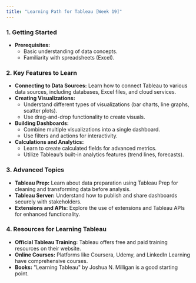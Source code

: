 ```yaml
---
title: "Learning Path for Tableau [Week 19]"
---
```

### 1. Getting Started
- **Prerequisites:**
  - Basic understanding of data concepts.
  - Familiarity with spreadsheets (Excel).

### 2. Key Features to Learn
- **Connecting to Data Sources:** Learn how to connect Tableau to various data sources, including databases, Excel files, and cloud services.
- **Creating Visualizations:**
  - Understand different types of visualizations (bar charts, line graphs, scatter plots).
  - Use drag-and-drop functionality to create visuals.
- **Building Dashboards:**
  - Combine multiple visualizations into a single dashboard.
  - Use filters and actions for interactivity.
- **Calculations and Analytics:**
  - Learn to create calculated fields for advanced metrics.
  - Utilize Tableau’s built-in analytics features (trend lines, forecasts).
  
### 3. Advanced Topics
- **Tableau Prep:** Learn about data preparation using Tableau Prep for cleaning and transforming data before analysis.
- **Tableau Server:** Understand how to publish and share dashboards securely with stakeholders.
- **Extensions and APIs:** Explore the use of extensions and Tableau APIs for enhanced functionality.

### 4. Resources for Learning Tableau
- **Official Tableau Training:** Tableau offers free and paid training resources on their website.
- **Online Courses:** Platforms like Coursera, Udemy, and LinkedIn Learning have comprehensive courses.
- **Books:** "Learning Tableau" by Joshua N. Milligan is a good starting point.

